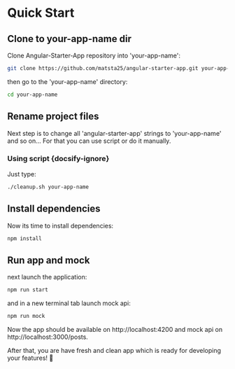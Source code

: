 # Quick Start

## Clone to your-app-name dir

Clone Angular-Starter-App repository into 'your-app-name':

```bash
git clone https://github.com/matsta25/angular-starter-app.git your-app-name
```

then go to the 'your-app-name' directory:

```bash
cd your-app-name
```

## Rename project files

Next step is to change all 'angular-starter-app' strings to 'your-app-name' and so on...
For that you can use script or do it manually.

### Using script  {docsify-ignore}

Just type:

```bash
./cleanup.sh your-app-name
```

## Install dependencies

Now its time to install dependencies:

```bash
npm install
```

## Run app and mock

next launch the application:

```bash
npm run start
```

and in a new terminal tab launch mock api:

```bash
npm run mock
```

Now the app should be available on http://localhost:4200 and mock api on http://localhost:3000/posts.

After that, you are have fresh and clean app which is ready for developing your features! :rocket:
